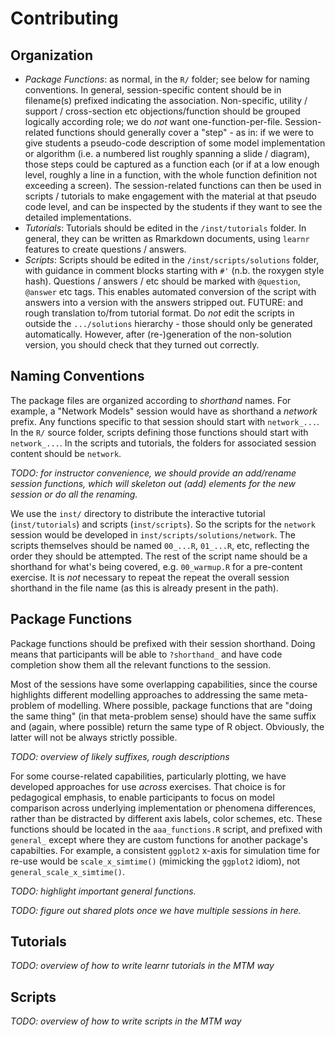 # Contributing

## Organization

 - *Package Functions*: as normal, in the `R/` folder; see below for naming conventions. In general, session-specific content should be in filename(s) prefixed indicating the association. Non-specific, utility / support / cross-section etc objections/function should be grouped logically according role; we do *not* want one-function-per-file.
 Session-related functions should generally cover a "step" - as in: if we were to give students a pseudo-code description of some model implementation or algorithm (i.e. a numbered list roughly spanning a slide / diagram), those steps could be captured as a function each (or if at a low enough level, roughly a line in a function, with the whole function definition not exceeding a screen). The session-related functions can then be used in scripts / tutorials to make engagement with the material at that pseudo code level, and can be inspected by the students if they want to see the detailed implementations.
 - *Tutorials*: Tutorials should be edited in the `/inst/tutorials` folder. In general, they can be written as Rmarkdown documents, using `learnr` features to create questions / answers.
 - *Scripts*: Scripts should be edited in the `/inst/scripts/solutions` folder, with guidance in comment blocks starting with `#'` (n.b. the roxygen style hash). Questions / answers / etc should be marked with `@question`, `@answer` etc tags. This enables automated conversion of the script with answers into a version with the answers stripped out. FUTURE: and rough translation to/from tutorial format.
 Do *not* edit the scripts in outside the `.../solutions` hierarchy - those should only be generated automatically. However, after (re-)generation of the non-solution version, you should check that they turned out correctly.

## Naming Conventions

The package files are organized according to _shorthand_ names. For example, a "Network Models" session would have as shorthand a _network_ prefix. Any functions specific to that session should start with `network_...`. In the `R/` source folder, scripts defining those functions should start with `network_...`. In the scripts and tutorials, the folders for associated session content should be `network`.

_TODO: for instructor convenience, we should provide an add/rename session functions, which will skeleton out (add) elements for the new session or do all the renaming._

We use the `inst/` directory to distribute the interactive tutorial (`inst/tutorials`) and scripts (`inst/scripts`). So the scripts for the `network` session would be developed in `inst/scripts/solutions/network`. The scripts themselves should be named `00_...R`, `01_...R`, etc, reflecting the order they should be attempted. The rest of the script name should be a shorthand for what's being covered, e.g. `00_warmup.R` for a pre-content exercise. It is *not* necessary to repeat the repeat the overall session shorthand in the file name (as this is already present in the path).

## Package Functions

Package functions should be prefixed with their session shorthand. Doing means that participants will be able to `?shorthand_` and have code completion show them all the relevant functions to the session.

Most of the sessions have some overlapping capabilities, since the course highlights different modelling approaches to addressing the same meta-problem of modelling. Where possible, package functions that are "doing the same thing" (in that meta-problem sense) should have the same suffix and (again, where possible) return the same type of R object. Obviously, the latter will not be always strictly possible.

_TODO: overview of likely suffixes, rough descriptions_

For some course-related capabilities, particularly plotting, we have developed approaches for use *across* exercises. That choice is for pedagogical emphasis, to enable participants to focus on model comparison across underlying implementation or phenomena differences, rather than be distracted by different axis labels, color schemes, etc. These functions should be located in the `aaa_functions.R` script, and prefixed with `general_` except where they are custom functions for another package's capabilties. For example, a consistent `ggplot2` x-axis for simulation time for re-use would be `scale_x_simtime()` (mimicking the `ggplot2` idiom), not `general_scale_x_simtime()`.

_TODO: highlight important general functions._

_TODO: figure out shared plots once we have multiple sessions in here._

## Tutorials

_TODO: overview of how to write learnr tutorials in the MTM way_

## Scripts

_TODO: overview of how to write scripts in the MTM way_